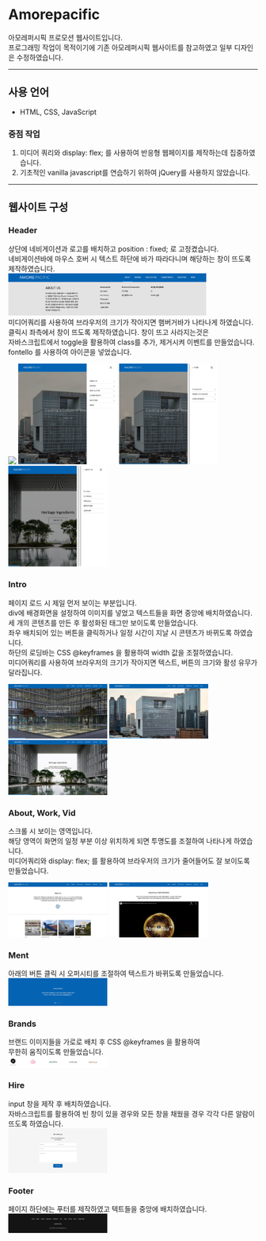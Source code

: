 # Amorepacific
아모레퍼시픽 프로모션 웹사이트입니다.   
프로그래밍 작업이 목적이기에 기존 아모레퍼시픽 웹사이트를 참고하였고 일부 디자인은 수정하였습니다.   



<hr />

## 사용 언어
 - HTML, CSS, JavaScript 
### 중점 작업  
1. 미디어 쿼리와 display: flex; 를 사용하여 반응형 웹페이지를 제작하는데 집중하였습니다.
2. 기초적인 vanilla javascript를 연습하기 위하여 jQuery를 사용하지 않았습니다.   

<hr />

## 웹사이트 구성

### Header 
상단에 네비게이션과 로고를 배치하고 position : fixed; 로 고정켰습니다.   
네비게이션바에 마우스 호버 시 텍스트 하단에 바가 따라다니며 해당하는 창이 뜨도록 제작하였습니다.   
<img src="./img/readme/header/header.png" width="400px">   
미디어쿼리를 사용하여 브라우저의 크기가 작아지면 햄버거바가 나타나게 하였습니다.   
클릭시 좌측에서 창이 뜨도록 제작하였습니다. 창이 뜨고 사라지는것은   
자바스크립트에서 toggle을 활용하여 class를 추가, 제거시켜 이벤트를 만들었습니다.   
fontello 를 사용하여 아이콘을 넣었습니다.   
<div>
    <img src="./img/readme/header/header_side_01.png" width="200px">
    <img src="./img/readme/header/header_side_02.png" width="200px">
    <img src="./img/readme/header/header_side_03.png" width="200px">
    <img src="./img/readme/header/header_side_04.png" width="200px">
</div>   


### Intro
페이지 로드 시 제일 먼저 보이는 부분입니다.    
div에 배경화면을 설정하여 이미지를 넣었고 텍스트들을 화면 중앙에 배치하였습니다.    
세 개의 콘텐츠를 만든 후 활성화된 태그만 보이도록 만들었습니다.    
좌우 배치되어 있는 버튼을 클릭하거나 일정 시간이 지날 시 콘텐츠가 바뀌도록 하였습니다.    
하단의 로딩바는 CSS @keyframes 을 활용하여 width 값을 조절하였습니다.    
미디어쿼리를 사용하여 브라우저의 크기가 작아지면 텍스트, 버튼의 크기와 활성 유무가 달라집니다.    
<div>
    <img src="./img/readme/intro/intro_00.jpg" width="200px">
    <img src="./img/readme/intro/intro_01.jpg" width="200px">
    <img src="./img/readme/intro/intro_02.jpg" width="200px">
</div> 


### About, Work, Vid
스크롤 시 보이는 영역입니다.    
해당 영역이 화면의 일정 부분 이상 위치하게 되면 투명도를 조절하여 나타나게 하였습니다.    
미디어쿼리와 display: flex; 를 활용하여 브라우저의 크기가 줄어들어도 잘 보이도록 만들었습니다.   
<div>
    <img src="./img/readme/about_work_vid/about_work.jpg" width="200px">
    <img src="./img/readme/about_work_vid/vid.jpg" width="200px">
</div> 

### Ment
아래의 버튼 클릭 시 오퍼시티를 조절하여 텍스트가 바뀌도록 만들었습니다.    
<img src="./img/readme/ment/ment.jpg" width="200px">


### Brands
브랜드 이미지들을 가로로 배치 후 CSS @keyframes 을 활용하여    
무한히 움직이도록 만들었습니다.    
<img src="./img/readme/brands/brands.jpg" width="200px">


### Hire
input 창을 제작 후 배치하였습니다.     
자바스크립트를 활용하여 빈 창이 있을 경우와 모든 창을 채웠을 경우 각각 다른 알람이 뜨도록 하였습니다.    
<img src="./img/readme/hire/hire.jpg" width="200px">


### Footer
페이지 하단에는 푸터를 제작하였고 텍트들을 중앙에 배치하였습니다.    
<img src="./img/readme/footer/footer.jpg" width="200px">
   


